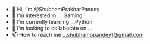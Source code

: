- 👋 Hi, I’m @ShubhamPrakharPandey
- 👀 I’m interested in ... Gaming
- 🌱 I’m currently learning ...Python
- 💞️ I’m looking to collaborate on ...
- 📫 How to reach me ...shubhamppandey1@gmail.com 

<!---
ShubhamPrakhrPandey/ShubhamPrakhrPandey is a ✨ special ✨ repository because its `README.md` (this file) appears on your GitHub profile.
You can click the Preview link to take a look at your changes.
--->

